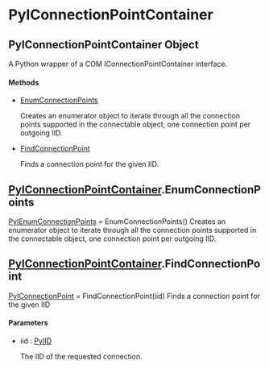 # PyIConnectionPointContainer


## PyIConnectionPointContainer Object

A Python wrapper of a COM IConnectionPointContainer interface\.

#### Methods

  - [EnumConnectionPoints](PyIConnectionPointContainer.md#pyiconnectionpointcontainerenumconnectionpoints)

    Creates an enumerator object to iterate through all the connection points supported in the connectable object, one connection point per outgoing IID\.&nbsp;

  - [FindConnectionPoint](PyIConnectionPointContainer.md#pyiconnectionpointcontainerfindconnectionpoint)

    Finds a connection point for the given IID\.&nbsp;




## [PyIConnectionPointContainer](PyIConnectionPointContainer.md#pyiconnectionpointcontainer)\.EnumConnectionPoints

[PyIEnumConnectionPoints](PyIEnumConnectionPoints.md) = EnumConnectionPoints\(\)
Creates an enumerator object to iterate through all the connection points supported in the connectable object, one connection point per outgoing IID\.


## [PyIConnectionPointContainer](PyIConnectionPointContainer.md#pyiconnectionpointcontainer)\.FindConnectionPoint

[PyIConnectionPoint](PyIConnectionPoint.md) = FindConnectionPoint\(iid\)
Finds a connection point for the given IID

#### Parameters

  - iid : [PyIID](PyIID.md)

    The IID of the requested connection\.